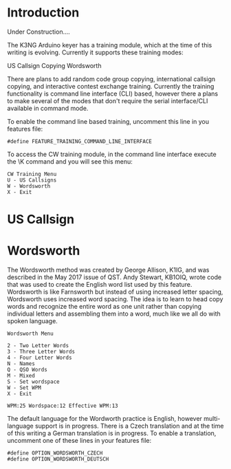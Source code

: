 # Introduction

Under Construction....

The K3NG Arduino keyer has a training module, which at the time of this writing is evolving.  Currently it supports these training modes:

US Callsign Copying
Wordsworth

There are plans to add random code group copying, international callsign copying, and interactive contest exchange training.  Currently the training functionality is command line interface (CLI) based, however there a plans to make several of the modes that don't require the serial interface/CLI available in command mode.

To enable the command line based training, uncomment this line in you features file:

    #define FEATURE_TRAINING_COMMAND_LINE_INTERFACE

To access the CW training module, in the command line interface execute the \K command and you will see this menu:

    CW Training Menu
    U - US Callsigns
    W - Wordsworth
    X - Exit

# US Callsign

# Wordsworth

The Wordsworth method was created by George Allison, K1IG, and was described in the May 2017 issue of QST.  Andy Stewart, KB1OIQ, wrote code that was used to create the English word list used by this feature.  Wordsworth is like Farnsworth but instead of using increased letter spacing, Wordsworth uses increased word spacing.  The idea is to learn to head copy words and recognize the entire word as one unit rather than copying individual letters and assembling them into a word, much like we all do with spoken language.

    Wordsworth Menu

    2 - Two Letter Words
    3 - Three Letter Words
    4 - Four Letter Words
    N - Names
    Q - QSO Words
    M - Mixed
    S - Set wordspace
    W - Set WPM
    X - Exit

    WPM:25 Wordspace:12 Effective WPM:13


The default language for the Wordworth practice is English, however multi-language support is in progress.  There is a Czech translation and at the time of this writing a German translation is in progress.  To enable a translation, uncomment one of these lines in your features file:

    #define OPTION_WORDSWORTH_CZECH
    #define OPTION_WORDSWORTH_DEUTSCH
